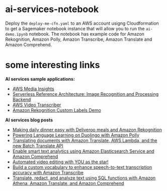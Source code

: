 # ai-services-notebook

Deploy the `deploy-me-cfn.yaml` to an AWS account usigng Cloudformation to get a Sagemaker notebook instance that will allow you to run the `ai-demo.ipynb` notebook. The notebook has example code for Amazon Rekognition, Amazon Polly, Amazon Transcribe, Amazon Translate and Amazon Comprehend.

# some interesting links
**AI services sample applications:**

- [AWS Media Insights](https://github.com/awslabs/aws-media-insights)
- [Serverless Reference Architecture: Image Recognition and Processing Backend](https://github.com/aws-samples/lambda-refarch-imagerecognition) 
- [AWS Video Transcriber]( https://github.com/awslabs/aws-video-transcriber)
- [Amazon Rekognition Custom Labels Demo](https://github.com/aws-samples/amazon-rekognition-custom-labels-demo)

**AI services blog posts**

- [Making daily dinner easy with Deliveroo meals and Amazon Rekognition](https://aws.amazon.com/blogs/machine-learning/making-daily-dinner-easy-with-deliveroo-meals-and-amazon-rekognition/)
- [Powering Language Learning on Duolingo with Amazon Polly](https://aws.amazon.com/blogs/machine-learning/powering-language-learning-on-duolingo-with-amazon-polly/)
- [Translating documents with Amazon Translate, AWS Lambda, and the new Batch Translate API](https://aws.amazon.com/blogs/machine-learning/translating-documents-with-amazon-translate-aws-lambda-and-the-new-batch-translate-api/)
- [Enable smart text analytics using Amazon Elasticsearch Service and Amazon Comprehend](https://aws.amazon.com/blogs/machine-learning/enable-smart-text-analytics-using-amazon-elasticsearch-search-and-amazon-comprehend/)
- [Automated video editing with YOU as the star!](https://aws.amazon.com/blogs/machine-learning/automated-video-editing-with-you-as-the-star/)
- [Build a custom vocabulary to enhance speech-to-text transcription accuracy with Amazon Transcribe](https://aws.amazon.com/blogs/machine-learning/build-a-custom-vocabulary-to-enhance-speech-to-text-transcription-accuracy-with-amazon-transcribe/) 
- [Translate, redact, and analyze text using SQL functions with Amazon Athena, Amazon Translate, and Amazon Comprehend](https://aws.amazon.com/blogs/machine-learning/translate-and-analyze-text-using-sql-functions-with-amazon-athena-amazon-translate-and-amazon-comprehend/)

